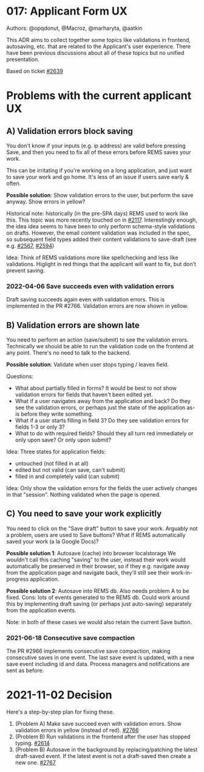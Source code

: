 # 017: Applicant Form UX

Authors: @opqdonut, @Macroz, @marharyta, @aatkin

This ADR aims to collect together some topics like validations in
frontend, autosaving, etc. that are related to the Applicant's user
experience. There have been previous discussions about all of these
topics but no unified presentation.

Based on ticket [#2639](https://github.com/CSCfi/rems/issues/2639)

# Problems with the current applicant UX

## A) Validation errors block saving

You don't know if your inputs (e.g. ip address) are valid before
pressing Save, and then you need to fix all of these errors before
REMS saves your work.

This can be irritating if you're working on a long application, and
just want to save your work and go home. It's less of an issue if
users save early & often.

**Possible solution**: Show validation errors to the user, but perform
the save anyway. Show errors in yellow?

Historical note: historically (in the pre-SPA days) REMS used to work
like this. This topic was more recently touched on in
[#2117](https://github.com/CSCfi/rems/issues/2117). Interestingly
enough, the idea idea seems to have been to only perform schema-style
validations on drafts. However, the email content validation was
included in the spec, so subsequent field types added their content
validations to save-draft (see e.g.
[#2567](https://github.com/CSCfi/rems/pull/2567),
[#2594](https://github.com/CSCfi/rems/pull/2594))

Idea: Think of REMS validations more like spellchecking and less like
validations. Higlight in red things that the applicant will want to
fix, but don't prevent saving.

### 2022-04-06 Save succeeds even with validation errors

Draft saving succeeds again even with validation errors. This is implemented in the PR #2766. Validation errors are now shown in yellow.

## B) Validation errors are shown late

You need to perform an action (save/submit) to see the validation
errors. Technically we should be able to run the validation code on
the frontend at any point. There's no need to talk to the backend.

**Possible solution**: Validate when user stops typing / leaves field.

Questions:
- What about partially filled in forms? It would be best to not show validation errors for fields that haven't been edited yet.
- What if a user navigates away from the application and back? Do they see the validation errors, or perhaps just the state of the application as-is before they write something.
- What if a user starts filling in field 3? Do they see validation errors for fields 1-3 or only 3?
- What to do with required fields? Should they all turn red immediately or only upon save? Or only upon submit?

Idea: Three states for application fields:
- untouched (not filled in at all)
- edited but not valid (can save, can't submit)
- filled in and completely valid (can submit)

Idea: Only show the validation errors for the fields the user actively changes in that "session". Nothing validated when the page is opened.

## C) You need to save your work explicitly

You need to click on the "Save draft" button to save your work.
Arguably not a problem, users are used to Save buttons? What if REMS
automatically saved your work (a la Google Docs)?

**Possible solution 1**: Autosave (cache) into browser localstorage We
wouldn't call this caching "saving" to the user, instead their work
would automatically be preserved in their browser, so if they e.g.
navigate away from the application page and navigate back, they'll
still see their work-in-progress application.

**Possible solution 2**: Autosave into REMS db. Also needs problem A
to be fixed. Cons: lots of events generated to the REMS db. Could work
around this by implementing draft saving (or perhaps just auto-saving)
separately from the application events.

Note: in both of these cases we would also retain the current Save
button.

### 2021-06-18 Consecutive save compaction

The PR #2966 implements consecutive save compaction, making consecutive saves in one event.
The last save event is updated, with a new save event including id and data.
Process managers and notifications are sent as before.

# 2021-11-02 Decision

Here's a step-by-step plan for fixing these.

1. (Problem A) Make save succeed even with validation errors. Show validation errors in yellow (instead of red). [#2766](https://github.com/CSCfi/rems/issues/2766)
2. (Problem B) Run validations in the frontend after the user has stopped typing. [#2614](https://github.com/CSCfi/rems/issues/2614)
3. (Problem B) Autosave in the background by replacing/patching the latest draft-saved event. If the latest event is not a draft-saved then create a new one. [#2767](https://github.com/CSCfi/rems/issues/2767)
